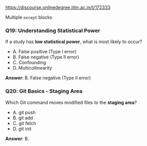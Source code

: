 https://discourse.onlinedegree.iitm.ac.in/t/172333

Multiple <code>except</code> blocks</p>
<h3><a class="anchor" href="#p-617737-q19-understanding-statistical-power-20" name="p-617737-q19-understanding-statistical-power-20"></a>Q19: Understanding Statistical Power</h3>
<p>If a study has <strong>low statistical power</strong>, what is most likely to occur?</p>
<ul>
<li>A. False positive (Type I error)</li>
<li>B. False negative (Type II error)</li>
<li>C. Confounding</li>
<li>D. Multicollinearity</li>
</ul>
<p><strong>Answer</strong>: B. False negative (Type II error)</p>
<h3><a class="anchor" href="#p-617737-q20-git-basics-staging-area-21" name="p-617737-q20-git-basics-staging-area-21"></a>Q20: Git Basics - Staging Area</h3>
<p>Which Git command moves modified files to the <strong>staging area</strong>?</p>
<ul>
<li>A. git push</li>
<li>B. git add</li>
<li>C. git fetch</li>
<li>D. git init</li>
</ul>
<p><strong>Answer</strong>: B.